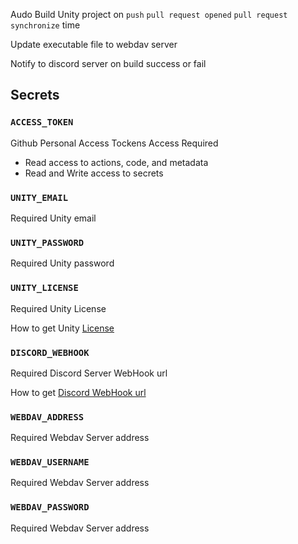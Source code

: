 Audo Build Unity project on `push` `pull request opened` `pull request synchronize` time

Update executable file to webdav server

Notify to discord server on build success or fail

## Secrets 

### `ACCESS_TOKEN`
 Github Personal Access Tockens Access Required
 * Read access to actions, code, and metadata
 * Read and Write access to secrets
### `UNITY_EMAIL`
  Required Unity email
### `UNITY_PASSWORD`
  Required Unity password
### `UNITY_LICENSE`
  Required Unity License
  
  How to get Unity [License](https://game.ci/docs/github/activation) 
### `DISCORD_WEBHOOK`
  Required Discord Server WebHook url
  
  How to get [Discord WebHook url](https://gist.github.com/jagrosh/5b1761213e33fc5b54ec7f6379034a22)
### `WEBDAV_ADDRESS`
  Required Webdav Server address
### `WEBDAV_USERNAME`
  Required Webdav Server address
### `WEBDAV_PASSWORD`
  Required Webdav Server address
